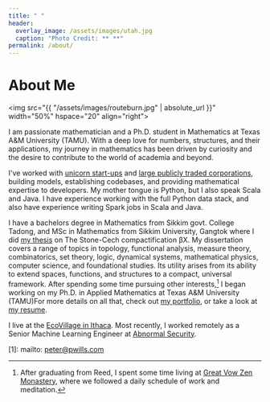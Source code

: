 ```yaml
---
title: " "
header:
  overlay_image: /assets/images/utah.jpg
  caption: "Photo Credit: ** **"
permalink: /about/
---
```


# About Me

<img src="{{ "/assets/images/routeburn.jpg" | absolute_url }}"
width="50%" hspace="20" align="right">

I am passionate mathematician and a Ph.D. student in Mathematics at Texas A&M University (TAMU). With a deep love for numbers, structures, and their applications, my journey in mathematics has been driven by curiosity and the desire to contribute to the world of academia and beyond.

I've worked with [unicorn start-ups][5] and [large publicly traded corporations][6],
building models, establishing codebases, and providing mathematical expertise to
developers. My mother tongue is Python, but I also speak Scala and Java. I have
experience working with the full Python data stack, and also have experience writing
Spark jobs in Scala and Java.

I have a bachelors degree in Mathematics from Sikkim govt. College Tadong, and MSc in Mathematics from Sikkim University, Gangtok where I did
[my thesis][2] on The Stone-Cech compactification βX. My dissertation covers a
range of topics in topology, functional analysis, measure theory, combinatorics, set theory, logic, dynamical systems, mathematical physics, computer science, and foundational studies. Its utility arises from its ability to extend spaces, functions, and structures to a compact, universal framework.
After spending some time pursuing other interests,[^fnote2] I began working on my
Ph.D. in Applied Mathematics at Texas A&M University (TAMU)For more details on all that, check out [my portfolio](/portfolio/), or
take a look at [my resume][4].

I live at the [EcoVillage in Ithaca](https://ecovillageithaca.org/). Most recently, I
worked remotely as a Senior Machine Learning Engineer at [Abnormal
Security](https://abnormalsecurity.com/).

[^fnote2]: After graduating from Reed, I spent some time living at
	[Great Vow Zen Monastery][3], where we followed a daily schedule of work and
	meditation.

[1]: mailto: peter@pwills.com

[2]: /assets/docs/thesis.pdf

[3]: https://www.zendust.org/monastery

[4]: /assets/docs/resume.pdf

[5]: https://www.abnormalsecurity.com

[6]: https://www.stitchfix.com

[7]: https://multithreaded.stitchfix.com/algorithms/
